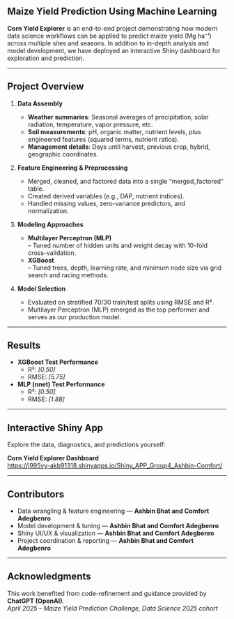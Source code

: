 
## Maize Yield Prediction Using Machine Learning

**Corn Yield Explorer** is an end-to-end project demonstrating how modern data science workflows can be applied to 
predict maize yield (Mg ha⁻¹) across multiple sites and seasons. In addition to in-depth analysis and model development,
we have deployed an interactive Shiny dashboard for exploration and prediction.

---

## Project Overview

1. **Data Assembly**  
   - **Weather summaries**: Seasonal averages of precipitation, solar radiation, temperature, vapor pressure, etc.  
   - **Soil measurements**: pH, organic matter, nutrient levels, plus engineered features (squared terms, 
   nutrient ratios).  
   - **Management details**: Days until harvest, previous crop, hybrid, geographic coordinates.

2. **Feature Engineering & Preprocessing**  
   - Merged, cleaned, and factored data into a single “merged_factored” table.  
   - Created derived variables (e.g., DAP, nutrient indices).  
   - Handled missing values, zero-variance predictors, and normalization.

3. **Modeling Approaches**  
   - **Multilayer Perceptron (MLP)**  
     – Tuned number of hidden units and weight decay with 10-fold cross-validation.  
   - **XGBoost**  
     – Tuned trees, depth, learning rate, and minimum node size via grid search and racing methods.

4. **Model Selection**  
   - Evaluated on stratified 70/30 train/test splits using RMSE and R².  
   - Multilayer Perceptron (MLP) emerged as the top performer and serves as our production model.

---

## Results

- **XGBoost Test Performance**  
  - R²: *[0.50]*  
  - RMSE: *[5.75]*  
- **MLP (nnet) Test Performance**  
  - R²: *[0.50]*  
  - RMSE: *[1.88]*  

---

## Interactive Shiny App

Explore the data, diagnostics, and predictions yourself:

**Corn Yield Explorer Dashboard**  
https://j995vy-akb91318.shinyapps.io/Shiny_APP_Group4_Ashbin-Comfort/

---

## Contributors

- Data wrangling & feature engineering — **Ashbin Bhat and Comfort Adegbenro**
- Model development & tuning — **Ashbin Bhat and Comfort Adegbenro** 
- Shiny UI/UX & visualization — **Ashbin Bhat and Comfort Adegbenro** 
- Project coordination & reporting — **Ashbin Bhat and Comfort Adegbenro**   

---

## Acknowledgments

This work benefited from code-refinement and guidance provided by **ChatGPT (OpenAI)**.  
*April 2025 – Maize Yield Prediction Challenge, Data Science 2025 cohort*  
```